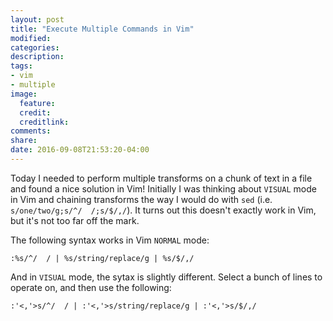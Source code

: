 ```yaml
---
layout: post
title: "Execute Multiple Commands in Vim"
modified:
categories: 
description:
tags:
- vim
- multiple
image:
  feature:
  credit:
  creditlink:
comments:
share:
date: 2016-09-08T21:53:20-04:00
---
```

Today I needed to perform multiple transforms on a chunk of text in a file and found a nice solution in Vim! Initially I was thinking about `VISUAL` mode in Vim and chaining transforms the way I would do with `sed` (i.e. `s/one/two/g;s/^/  /;s/$/,/`). It turns out this doesn't exactly work in Vim, but it's not too far off the mark.

The following syntax works in Vim `NORMAL` mode:

```vim
:%s/^/  / | %s/string/replace/g | %s/$/,/
```

And in `VISUAL` mode, the sytax is slightly different. Select a bunch of lines to operate on, and then use the following:

```vim
:'<,'>s/^/  / | :'<,'>s/string/replace/g | :'<,'>s/$/,/
```
